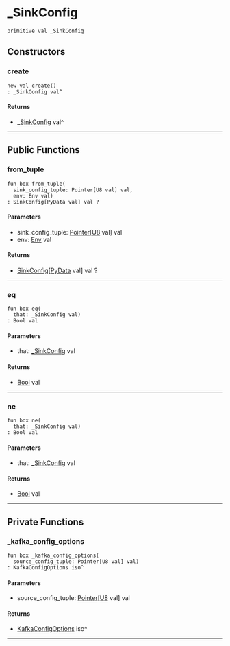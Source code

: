# _SinkConfig

```pony
primitive val _SinkConfig
```

## Constructors

### create

```pony
new val create()
: _SinkConfig val^
```

#### Returns

* [_SinkConfig](.-_SinkConfig) val^

---

## Public Functions

### from_tuple

```pony
fun box from_tuple(
  sink_config_tuple: Pointer[U8 val] val,
  env: Env val)
: SinkConfig[PyData val] val ?
```
#### Parameters

*   sink_config_tuple: [Pointer](builtin-Pointer)\[[U8](builtin-U8) val\] val
*   env: [Env](builtin-Env) val

#### Returns

* [SinkConfig](wallaroo-core-sink-SinkConfig)\[[PyData](.-PyData) val\] val ?

---

### eq

```pony
fun box eq(
  that: _SinkConfig val)
: Bool val
```
#### Parameters

*   that: [_SinkConfig](.-_SinkConfig) val

#### Returns

* [Bool](builtin-Bool) val

---

### ne

```pony
fun box ne(
  that: _SinkConfig val)
: Bool val
```
#### Parameters

*   that: [_SinkConfig](.-_SinkConfig) val

#### Returns

* [Bool](builtin-Bool) val

---

## Private Functions

### _kafka_config_options

```pony
fun box _kafka_config_options(
  source_config_tuple: Pointer[U8 val] val)
: KafkaConfigOptions iso^
```
#### Parameters

*   source_config_tuple: [Pointer](builtin-Pointer)\[[U8](builtin-U8) val\] val

#### Returns

* [KafkaConfigOptions](pony-kafka-KafkaConfigOptions) iso^

---

